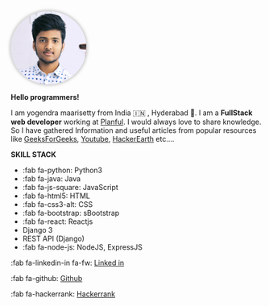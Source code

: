 
<img src="avatar.jpg" style="
    border-radius: 50%;
    box-shadow: 0px 0px 5px 3px #b1b1b199;
" alt="drawing" width="150" height="145"/>


**Hello programmers!**

I am yogendra maarisetty from India  :india: , Hyderabad :100:. I am a **FullStack web developer** working at [Planful](https://www.planful.com). 
I would always love to share knowledge. So I have gathered Information and useful articles from popular resources like [GeeksForGeeks](https://www.geeksforgeeks.org/), [Youtube](https://www.youtube.com), [HackerEarth](https://www.hackerearth.com) etc....

**SKILL STACK**
- :fab fa-python:  Python3 
- :fab fa-java:  Java
- :fab fa-js-square:  JavaScript
- :fab fa-html5: HTML
- :fab fa-css3-alt: CSS
- :fab fa-bootstrap: sBootstrap
- :fab fa-react: Reactjs
- Django 3
- REST API (Django)
- :fab fa-node-js: NodeJS, ExpressJS



:fab fa-linkedin-in fa-fw:   [Linked in](https://www.linkedin.com/in/yogendra-maarisetty-991302171/)

:fab fa-github:  [Github](https://github.com/yogendramaarisetty)

:fab fa-hackerrank: [Hackerrank](https://www.hackerrank.com/yogendramaarise1)



